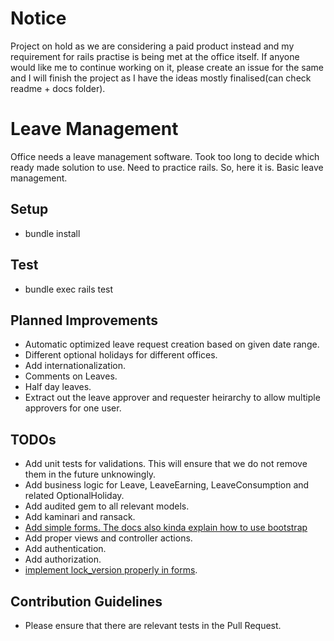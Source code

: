 # Notice
Project on hold as we are considering a paid product instead and my requirement for rails practise is being met at the office itself. If anyone would like me to continue working on it, please create an issue for the same and I will finish the project as I have the ideas mostly finalised(can check readme + docs folder).

# Leave Management

Office needs a leave management software. Took too long to decide which ready made solution to use. Need to practice rails. So, here it is. Basic leave management.

## Setup
* bundle install

## Test
* bundle exec rails test

## Planned Improvements
* Automatic optimized leave request creation based on given date range.
* Different optional holidays for different offices.
* Add internationalization.
* Comments on Leaves.
* Half day leaves.
* Extract out the leave approver and requester heirarchy to allow multiple approvers for one user.

## TODOs
* Add unit tests for validations. This will ensure that we do not remove them in the future unknowingly.
* Add business logic for Leave, LeaveEarning, LeaveConsumption and related OptionalHoliday.
* Add audited gem to all relevant models.
* Add kaminari and ransack.
* [Add simple forms. The docs also kinda explain how to use bootstrap](https://github.com/plataformatec/simple_form)
* Add proper views and controller actions.
* Add authentication.
* Add authorization.
* [implement lock_version properly in forms](https://www.engineyard.com/blog/a-guide-to-optimistic-locking).

## Contribution Guidelines
* Please ensure that there are relevant tests in the Pull Request.
